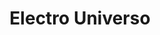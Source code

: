 ---
title: "Electro Universo"
url: /ciudad-autonoma-de-buenos-aires/electro-universo/
shop: eléctrico
---